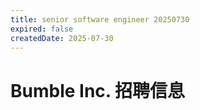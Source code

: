 ```yaml
---
title: senior software engineer 20250730
expired: false
createdDate: 2025-07-30
---
```


# Bumble Inc. 招聘信息

<JobPostingTable job-posting-json-path="bumble/data/senior-software-engineer-20250730" />